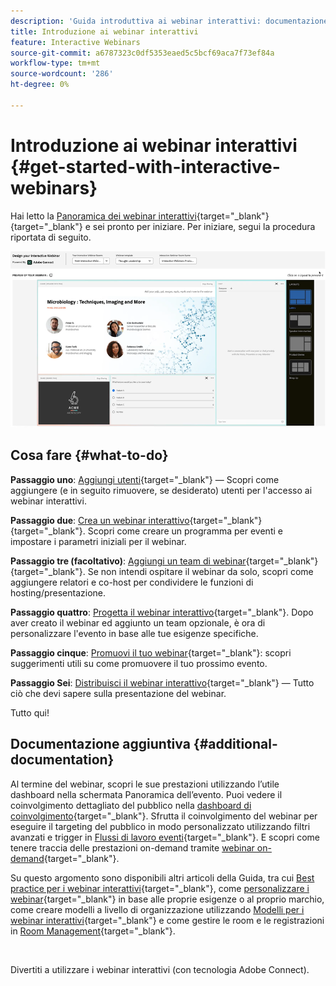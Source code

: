 ```yaml
---
description: 'Guida introduttiva ai webinar interattivi: documentazione di Marketo - Documentazione del prodotto'
title: Introduzione ai webinar interattivi
feature: Interactive Webinars
source-git-commit: a6787323c0df5353eaed5c5bcf69aca7f73ef84a
workflow-type: tm+mt
source-wordcount: '286'
ht-degree: 0%

---
```


# Introduzione ai webinar interattivi {#get-started-with-interactive-webinars}

Hai letto la [Panoramica dei webinar interattivi](/help/marketo/product-docs/demand-generation/events/interactive-webinars/interactive-webinars-overview.md){target="_blank"}{target="_blank"} e sei pronto per iniziare. Per iniziare, segui la procedura riportata di seguito.

![](assets/get-started-with-interactive-webinars-1.png)

## Cosa fare {#what-to-do}

**Passaggio uno**: [Aggiungi utenti](/help/marketo/product-docs/demand-generation/events/interactive-webinars/user-and-license-management.md#add-a-user){target="_blank"} — Scopri come aggiungere (e in seguito rimuovere, se desiderato) utenti per l&#39;accesso ai webinar interattivi.

**Passaggio due**: [Crea un webinar interattivo](/help/marketo/product-docs/demand-generation/events/interactive-webinars/create-an-interactive-webinar.md){target="_blank"}{target="_blank"}. Scopri come creare un programma per eventi e impostare i parametri iniziali per il webinar.

**Passaggio tre (facoltativo)**: [Aggiungi un team di webinar](/help/marketo/product-docs/demand-generation/events/interactive-webinars/add-a-webinar-team.md){target="_blank"}{target="_blank"}. Se non intendi ospitare il webinar da solo, scopri come aggiungere relatori e co-host per condividere le funzioni di hosting/presentazione.

**Passaggio quattro**: [Progetta il webinar interattivo](/help/marketo/product-docs/demand-generation/events/interactive-webinars/designing-interactive-webinars.md){target="_blank"}. Dopo aver creato il webinar ed aggiunto un team opzionale, è ora di personalizzare l&#39;evento in base alle tue esigenze specifiche.

**Passaggio cinque**: [Promuovi il tuo webinar](/help/marketo/product-docs/demand-generation/events/interactive-webinars/promoting-an-interactive-webinar.md){target="_blank"}: scopri suggerimenti utili su come promuovere il tuo prossimo evento.

**Passaggio Sei**: [Distribuisci il webinar interattivo](/help/marketo/product-docs/demand-generation/events/interactive-webinars/deliver-an-interactive-webinar.md){target="_blank"} — Tutto ciò che devi sapere sulla presentazione del webinar.

Tutto qui!

## Documentazione aggiuntiva {#additional-documentation}

Al termine del webinar, scopri le sue prestazioni utilizzando l’utile dashboard nella schermata Panoramica dell’evento. Puoi vedere il coinvolgimento dettagliato del pubblico nella [dashboard di coinvolgimento](/help/marketo/product-docs/demand-generation/events/interactive-webinars/engagement-dashboard.md){target="_blank"}. Sfrutta il coinvolgimento del webinar per eseguire il targeting del pubblico in modo personalizzato utilizzando filtri avanzati e trigger in [Flussi di lavoro eventi](/help/marketo/product-docs/demand-generation/events/interactive-webinars/event-workflows.md){target="_blank"}. E scopri come tenere traccia delle prestazioni on-demand tramite [webinar on-demand](/help/marketo/product-docs/demand-generation/events/interactive-webinars/on-demand-webinars.md){target="_blank"}.

Su questo argomento sono disponibili altri articoli della Guida, tra cui [Best practice per i webinar interattivi](/help/marketo/product-docs/demand-generation/events/interactive-webinars/best-practices-for-interactive-webinars.md){target="_blank"}, come [personalizzare i webinar](/help/marketo/product-docs/demand-generation/events/interactive-webinars/customization.md){target="_blank"} in base alle proprie esigenze o al proprio marchio, come creare modelli a livello di organizzazione utilizzando [Modelli per i webinar interattivi](/help/marketo/product-docs/demand-generation/events/interactive-webinars/templates.md){target="_blank"} e come gestire le room e le registrazioni in [Room Management](/help/marketo/product-docs/demand-generation/events/interactive-webinars/room-management.md){target="_blank"}.

 

Divertiti a utilizzare i webinar interattivi (con tecnologia Adobe Connect).
